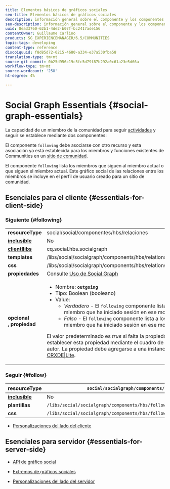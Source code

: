 ```yaml
---
title: Elementos básicos de gráficos sociales
seo-title: Elementos básicos de gráficos sociales
description: información general sobre el componente y los componentes siguientes
seo-description: información general sobre el componente y los componentes siguientes
uuid: 8ea33760-62b1-4de2-b07f-bc2417ade156
contentOwner: Guillaume Carlino
products: SG_EXPERIENCEMANAGER/6.5/COMMUNITIES
topic-tags: developing
content-type: reference
discoiquuid: f8d85d72-0215-4680-a334-e37a530fba58
translation-type: tm+mt
source-git-commit: 0b25d956c19c5fc5d79f87b292a0c61a23e5d66a
workflow-type: tm+mt
source-wordcount: '258'
ht-degree: 4%

---
```



# Social Graph Essentials {#social-graph-essentials}

La capacidad de un miembro de la comunidad para seguir [actividades](essentials-activities.md) y seguir se establece mediante dos componentes:

El componente `following` debe asociarse con otro recurso y esta asociación ya está establecida para los miembros y funciones existentes de Communities en un [sitio de comunidad](overview.md#communitiessites).

El componente `following` lista los miembros que siguen al miembro actual o que siguen el miembro actual. Este gráfico social de las relaciones entre los miembros se incluye en el perfil de usuario creado para un sitio de comunidad.

## Esenciales para el cliente {#essentials-for-client-side}

### Siguiente {#following}

<table>
 <tbody>
  <tr>
   <td> <strong>resourceType</strong></td>
   <td>social/social/componentes/hbs/relaciones</td>
  </tr>
  <tr>
   <td> <a href="scf.md#add-or-include-a-communities-component"><strong>inclusible</strong></a></td>
   <td>No</td>
  </tr>
  <tr>
   <td> <a href="clientlibs.md"><strong>clientllibs</strong></a></td>
   <td>cq.social.hbs.socialgraph</td>
  </tr>
  <tr>
   <td> <strong>templates</strong></td>
   <td> /libs/social/socialgraph/components/hbs/relationships/relationships.hbs</td>
  </tr>
  <tr>
   <td> <strong>css</strong></td>
   <td> /libs/social/socialgraph/components/hbs/relationships/clientlibs/relationships.css</td>
  </tr>
  <tr>
   <td><strong> propiedades</strong></td>
   <td>Consulte <a href="socialgraph.md">Uso de Social Graph</a></td>
  </tr>
  <tr>
   <td><strong> opcional<br />, propiedad</strong></td>
   <td>
    <ul>
     <li>Nombre: <strong><code>outgoing</code></strong></li>
     <li>Tipo: Boolean (booleano)</li>
     <li>Value:<br />
      <ul>
       <li><i>Verdadero  </i>- El  <code>following</code> componente lista a los miembros que son el miembro que ha iniciado sesión en ese momento <code>follows</code></li>
       <li><i>Falso  </i>- El  <code>following</code> componente lista a los miembros que  <code>follow </code>el miembro que ha iniciado sesión en ese momento</li>
      </ul> </li>
    </ul> <p>El valor predeterminado es <i>true</i> si falta la propiedad. Actualmente, no es posible establecer esta propiedad mediante el cuadro de diálogo de edición en modo de autor. La propiedad debe agregarse a una instancia del nodo <code>following </code>mediante <a href="../../help/sites-developing/developing-with-crxde-lite.md">CRXDE|Lite</a>.</p> </td>
  </tr>
 </tbody>
</table>

### Seguir {#follow}

| **resourceType** | `social/socialgraph/components/hbs/following` |
|---|---|
| [**inclusible**](scf.md#add-or-include-a-communities-component) | No |
| **plantillas** | `/libs/social/socialgraph/components/hbs/following/following.hbs` |
| **css** | `/libs/social/socialgraph/components/hbs/following/clientlibs/following.css` |

* [Personalizaciones del lado del cliente](client-customize.md)

## Esenciales para servidor {#essentials-for-server-side}

* [API de gráfico social](https://helpx.adobe.com/experience-manager/6-5/sites/developing/using/reference-materials/javadoc/com/adobe/cq/social/graph/client/api/package-frame.html)

* [Extremos de gráficos sociales](https://helpx.adobe.com/experience-manager/6-5/sites/developing/using/reference-materials/javadoc/com/adobe/cq/social/graph/client/endpoint/package-frame.html)

* [Personalizaciones del lado del servidor](server-customize.md)

